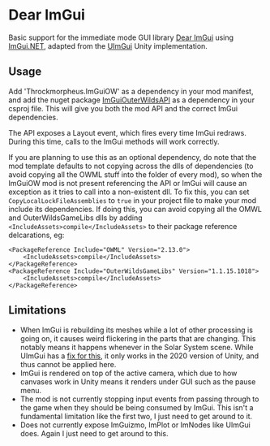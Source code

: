 # Dear ImGui
Basic support for the immediate mode GUI library [Dear ImGui](https://github.com/ocornut/imgui) using [ImGui.NET](https://github.com/ImGuiNET/ImGui.NET), adapted from the [UImGui](https://github.com/psydack/uimgui) Unity implementation.

## Usage
Add 'Throckmorpheus.ImGuiOW' as a dependency in your mod manifest, and add the nuget package [ImGuiOuterWildsAPI](https://www.nuget.org/packages/ImGuiOuterWildsAPI/) as a dependency in your csproj file. This will give you both the mod API and the correct ImGui dependencies.

The API exposes a Layout event, which fires every time ImGui redraws. During this time, calls to the ImGui methods will work correctly.

If you are planning to use this as an optional dependency, do note that the mod template defaults to not copying across the dlls of dependencies (to avoid copying all the OWML stuff into the folder of every mod), so when the ImGuiOW mod is not present referencing the API or ImGui will cause an exception as it tries to call into a non-existent dll.
To fix this, you can set `CopyLocalLockFileAssemblies` to `true` in your project file to make your mod include its dependencies. If doing this, you can avoid copying all the OMWL and OuterWildsGameLibs dlls by adding `<IncludeAssets>compile</IncludeAssets>` to their package reference delcarations, eg:
```
<PackageReference Include="OWML" Version="2.13.0">
    <IncludeAssets>compile</IncludeAssets>
</PackageReference>
<PackageReference Include="OuterWildsGameLibs" Version="1.1.15.1018">
    <IncludeAssets>compile</IncludeAssets>
</PackageReference>
```

## Limitations
- When ImGui is rebuilding its meshes while a lot of other processing is going on, it causes weird flickering in the parts that are changing. This notably means it happens whenever in the Solar System scene. While UImGui has a [fix for this](https://github.com/psydack/uimgui/issues/17), it only works in the 2020 version of Unity, and thus cannot be applied here.
- ImGui is rendered on top of the active camera, which due to how canvases work in Unity means it renders under GUI such as the pause menu.
- The mod is not currently stopping input events from passing through to the game when they should be being consumed by ImGui. This isn't a fundamental limitation like the first two, I just need to get around to it.
- Does not currently expose ImGuizmo, ImPlot or ImNodes like UImGui does. Again I just need to get around to this.